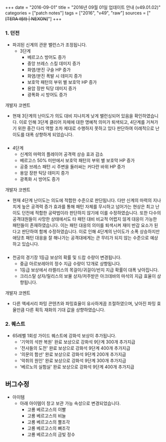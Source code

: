 +++
date = "2016-09-01"
title = "2016년 09월 01일 업데이트 안내 (v49.01.02)"
categories = ["patch notes"]
tags = ["2016", "v49", "raw"]
sources = ["~~[TERA 테라 | NEXON]~~"]
+++

### 1. 던전
- 파괴된 신계의 관문 밸런스가 조정됩니다.
  - 3단계
    - 베르고스 방어도 증가
    - 중앙 브레스 스킬 데미지 증가
    - 화염/분진 구슬 HP 증가
    - 화염/분진 폭발 시 데미지 증가
    - 보호막 패턴의 부위 별 보호막 HP 증가
    - 용암 장판 틱당 데미지 증가
    - 광폭화 시 방어도 증가

개발자 코멘트
- 현재 3단계의 난이도가 의도 대비 지나치게 낮게 밸런싱되어 있음을 확인하였습니다. 이로 인해 3단계 클리어 자체에 대한 명예적 의미가 퇴색되고, 4단계를 거쳐가기 위한 중간 다리 역할 조차 제대로 수행하지 못하고 있다 판단하여 이례적으로 난이도를 대폭 상향하게 되었습니다.

### 
  - 4단계
    - 신계의 마력의 플레이어 공격력 상승 효과 감소
    - 베르고스 50% 미만에서 보호막 패턴의 부위 별 보호막 HP 증가 
    - 공중 브레스 패턴 시 주변을 둘러싸는 커다란 바위 HP 증가 
    - 용암 장판 틱당 데미지 증가
    - 광폭화 시 방어도 증가

개발자 코멘트
- 현재 4단계 난이도는 의도에 적합한 수준으로 판단됩니다. 다만 신계의 마력의 지나치게 높은 공격력 증가 효과를 통해 패턴 자체를 무시하고 넘어가는 현상은 최고 난이도 던전에 적합한 공략법이라 판단하지 않기에 이를 수정하였습니다. 또한 다수의 공격대원들이 사망한 상태에서도 타 패턴 대비 비교적 어렵지 않게 대응이 가능한 패턴들이 존재하였습니다. 이는 패턴 대응의 의미를 퇴색시켜 재미 반감 요소가 된다고 판단하여 함께 수정하였습니다. 이로 인해 4단계의 난이도가 소폭 상승하지만 애당초 패턴 대응을 잘 해나가는 공격대에게는 큰 무리가 되지 않는 수준으로 예상하고 있습니다.

### 
- 천공의 경기장 1등급 보상의 확률 및 드랍 수량이 변경됩니다.
  - 중급 아르보레아의 정수 지급 수량이 12개로 상향됩니다.
  - 1등급 보상에서 라켈리스의 목걸이/귀걸이/반지 지급 확률이 대폭 낮아집니다.
  - 크리스탈 상자/릴리스의 보물 상자/저주받은 아크데바의 마석의 지급 효율이 상향됩니다.

개발자 코멘트
- 다른 액세서리 파밍 콘텐츠와 파밍효율이 유사하게끔 조절하였으며, 낮아진 파밍 효율만큼 다른 획득 재화의 기대 값을 상향하였습니다.

### 2. 퀘스트
- 65레벨 1회성 가이드 퀘스트에 강화석 보상이 추가됩니다.
  - '기억의 석판 복원' 완료 보상으로 강화석 9단계 300개 추가지급 
  - '전사들의 도전' 완료 보상으로 강화석 9단계 400개 추가지급 
  - '의문의 함선' 완료 보상으로 강화석 9단계 200개 추가지급 
  - '악취의 원인' 완료 보상으로 강화석 9단계 300개 추가지급 
  - '베르노의 실험실' 완료 보상으로 강화석 9단계 400개 추가지급 

## 버그수정

- 아이템
  - 아래 아이템이 창고 보관 가능 속성으로 변경되었습니다.
    - 고룡 베르고스의 이빨
    - 고룡 베르고스의 비늘
    - 고룡 베르고스의 뿔조각
    - 고룡 베르고스의 뼈조각
    - 고룡 베르고스의 금빛 정수

